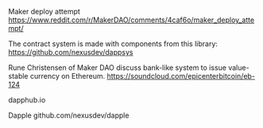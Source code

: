 
Maker deploy attempt
https://www.reddit.com/r/MakerDAO/comments/4caf6o/maker_deploy_attempt/

The contract system is made with components from this library: 
https://github.com/nexusdev/dappsys

Rune Christensen of Maker DAO discuss bank-like system to issue value-stable currency on Ethereum.
https://soundcloud.com/epicenterbitcoin/eb-124

dapphub.io

Dapple
github.com/nexusdev/dapple


